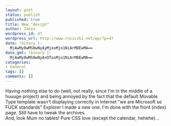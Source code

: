 ```yaml
---
layout: post
status: publish
published: true
title: New "design"
author: János
wordpress_id: 47
wordpress_url: http://www.rusiczki.net/wp/?p=47
date: !binary |-
  MjAwMy0wMS0wNyAyMjoxMjo1NiArMDEwMA==
date_gmt: !binary |-
  MjAwMy0wMS0wNyAxOToxMjo1NiArMDEwMA==
categories:
- General
tags: []
comments: []
---
```

<p>Having nothing else to do (well, not really, since I'm in the middle of a huuuge project) and being annoyed by the fact that the default Movable Type template wasn't displaying correctly in Internet "we are Microsoft so FUCK standards" Explorer I made a new one. I'm done with the front (index) page. Still have to tweak the archives.<br />
And, look Mum no tables! Pure CSS love (except the calendar, hehehe)...</p>
